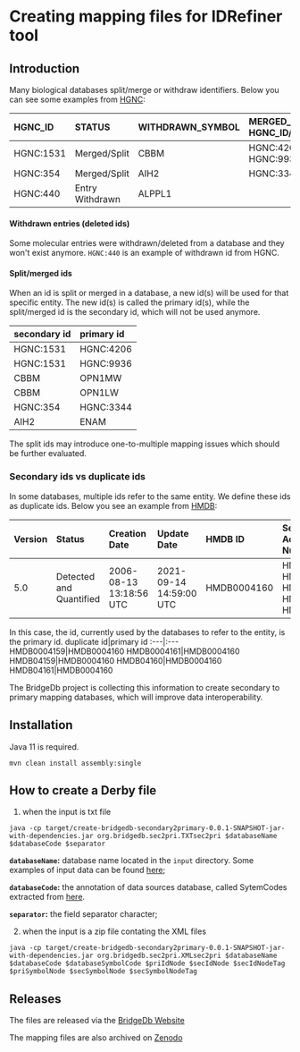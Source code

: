 # Creating mapping files for IDRefiner tool
Introduction
--------
Many biological databases split/merge or withdraw identifiers. 
Below you can see some examples from [HGNC](http://ftp.ebi.ac.uk/pub/databases/genenames/hgnc/tsv/withdrawn.txt):

HGNC_ID|STATUS|WITHDRAWN_SYMBOL|MERGED_INTO_REPORT(S) (i.e HGNC_ID/SYMBOL/STATUS)
:---|:---|:---|:--- 
HGNC:1531|Merged/Split|CBBM|HGNC:4206/OPN1MW/Approved, HGNC:9936/OPN1LW/Approved
HGNC:354|Merged/Split|AIH2|HGNC:3344/ENAM/Approved
HGNC:440|Entry Withdrawn|ALPPL1| 

#### Withdrawn entries (deleted ids)
Some molecular entries were withdrawn/deleted from a database and they won't exist anymore. `HGNC:440` is an example of withdrawn id from HGNC.

#### Split/merged ids
When an id is split or merged in a database, a new id(s) will be used for that specific entity. The new id(s) is called the primary id(s), while the split/merged id is the secondary id, which will not be used anymore.

secondary id|primary id
:---|:---
HGNC:1531|HGNC:4206
HGNC:1531|HGNC:9936
CBBM|OPN1MW
CBBM|OPN1LW
HGNC:354|HGNC:3344
AIH2|ENAM

The split ids may introduce one-to-multiple mapping issues which should be further evaluated.

### Secondary ids vs duplicate ids
In some databases, multiple ids refer to the same entity. We define these ids as duplicate ids. Below you see an example from [HMDB](https://hmdb.ca/metabolites/HMDB0004160):


Version|Status|Creation Date|Update Date|HMDB ID|Secondary Accession Numbers
:---|:---|:---|:---|:---|:---
5.0|Detected and Quantified|2006-08-13 13:18:56 UTC|2021-09-14 14:59:00 UTC|HMDB0004160|HMDB0004159, HMDB0004161, HMDB04159, HMDB04160, HMDB04161

In this case, the id, currently used by the databases to refer to the entity, is the primary id.
duplicate id|primary id
:---|:---
HMDB0004159|HMDB0004160
HMDB0004161|HMDB0004160
HMDB04159|HMDB0004160
HMDB04160|HMDB0004160
HMDB04161|HMDB0004160

The BridgeDb project is collecting this information to create secondary to primary mapping databases, which will improve data interoperability.


Installation
--------
Java 11 is required.

```shell
mvn clean install assembly:single
```

How to create a Derby file
--------
1) when the input is txt file

```shell
java -cp target/create-bridgedb-secondary2primary-0.0.1-SNAPSHOT-jar-with-dependencies.jar org.bridgedb.sec2pri.TXTsec2pri $databaseName $databaseCode $separator
```

**`databaseName`:** database name located in the `input` directory. Some examples of input data can be found [here](input/README.md);

**`databaseCode`:** the annotation of data sources database, called SytemCodes extracted from [here](https://bridgedb.github.io/pages/system-codes.html).

**`separator`:** the field separator character;

2) when the input is a zip file contating the XML files
```shell
java -cp target/create-bridgedb-secondary2primary-0.0.1-SNAPSHOT-jar-with-dependencies.jar org.bridgedb.sec2pri.XMLsec2pri $databaseName $databaseCode $databaseSymbolCode $priIdNode $secIdNode $secIdNodeTag $priSymbolNode $secSymbolNode $secSymbolNodeTag
```


Releases
--------

The files are released via the [BridgeDb Website](https://bridgedb.github.io/data/gene_database/)

The mapping files are also archived on [Zenodo]()

